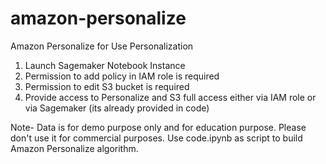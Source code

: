 # amazon-personalize
Amazon Personalize for Use Personalization

1. Launch Sagemaker Notebook Instance
2. Permission to add policy in IAM role is required
3. Permission to edit S3 bucket is required
4. Provide access to Personalize and S3 full access either via IAM role or via Sagemaker (its already provided in code)

Note- Data is for demo purpose only and for education purpose. Please don't use it for commercial purposes.
Use code.ipynb as script to build Amazon Personalize algorithm.
